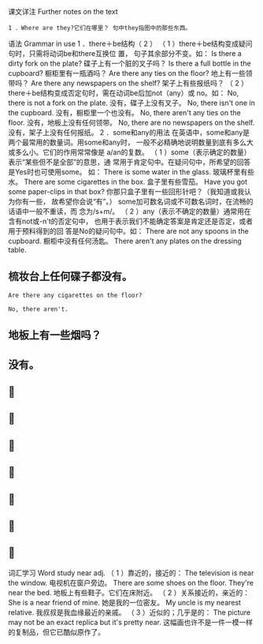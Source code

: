 课文详注 Further notes on the text
```
1 ．Where are they?它们在哪里？ 句中they指图中的那些东西。
```


语法 Grammar in use 
1 ．there＋be结构（ 2 ） 
（ 1 ）there＋be结构变成疑问句时，只需将动词be和there互换位 置， 
句子其余部分不变。如： 
Is there a dirty fork on the plate? 
碟子上有一个脏的叉子吗？ 
Is there a full bottle in the cupboard? 
橱柜里有一瓶酒吗？ 
Are there any ties on the floor? 
地上有一些领带吗？ 
Are there any newspapers on the shelf? 
架子上有些报纸吗？ 
（ 2 ）there＋be结构变成否定句时，需在动词be后加not（any）或 
no。如： 
No, there is not a fork on the plate. 
没有，碟子上没有叉子。 
No, there isn't one in the cupboard. 
没有，橱柜里一个也没有。 
No, there aren't any ties on the floor. 
没有，地板上没有任何领带。 
No, there are no newspapers on the shelf. 
没有，架子上没有任何报纸。 
2 ．some和any的用法 
在英语中，some和any是两个最常用的数量词。用some和any时， 
一般不必精确地说明数量到底有多么大或多么小。它们的作用常常像是 
a/an的复数。 
（ 1 ）some（表示确定的数量）表示“某些但不是全部”的意思，通 
常用于肯定句中。在疑问句中，所希望的回答是Yes时也可使用some。 
如： 
There is some water in the glass. 
玻璃杯里有些水。 
There are some cigarettes in the box. 
盒子里有些雪茄。 
Have you got some paper-clips in that box? 
你那只盒子里有一些回形针吧？（我知道或我认为你有一些， 
故希望你会说“有”。） 
some加可数名词或不可数名词时，在流畅的话语中一般不重读，而 
念为/s+m/。 
（ 2 ）any（表示不确定的数量）通常用在含有not或-n't的否定句中， 
也用于表示我们不能确定答案是肯定还是否定，或者用于预料得到的回 
答是No的疑问句中。如： 
There are not any spoons in the cupboard. 
橱柜中没有任何汤匙。 
There aren't any plates on the dressing table. 


## 梳妆台上任何碟子都没有。 

``` 
Are there any cigarettes on the floor? 
``` 
``` 
No, there aren't. 
``` 
## 地板上有一些烟吗？ 

## 没有。 

##  

##  

##  

##  

##  

##  

##  


词汇学习 Word study 
near adj. 
（ 1 ）靠近的，接近的： 
The television is near the window. 
电视机在窗户旁边。 
There are some shoes on the floor. They're near the bed. 
地板上有些鞋子。它们在床附近。 
（ 2 ）关系接近的，亲近的： 
She is a near friend of mine. 
她是我的一位密友。 
My uncle is my nearest relative. 
我叔叔是我血缘最近的亲戚。 
（ 3 ）近似的；几乎是的： 
The picture may not be an exact replica but it's pretty near. 
这幅画也许不是一件一模一样的复制品，但它已酷似原作了。 